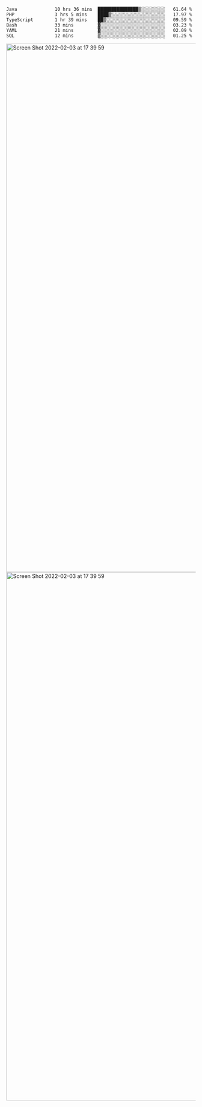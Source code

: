 <!--START_SECTION:waka-->

```text
Java              10 hrs 36 mins  ███████████████▒░░░░░░░░░   61.64 %
PHP               3 hrs 5 mins    ████▒░░░░░░░░░░░░░░░░░░░░   17.97 %
TypeScript        1 hr 39 mins    ██▒░░░░░░░░░░░░░░░░░░░░░░   09.59 %
Bash              33 mins         ▓░░░░░░░░░░░░░░░░░░░░░░░░   03.23 %
YAML              21 mins         ▓░░░░░░░░░░░░░░░░░░░░░░░░   02.09 %
SQL               12 mins         ▒░░░░░░░░░░░░░░░░░░░░░░░░   01.25 %
```

<!--END_SECTION:waka-->

<img width="1400" alt="Screen Shot 2022-02-03 at 17 39 59" src="https://user-images.githubusercontent.com/45716542/152387304-f2b60485-53a6-4f4b-a818-5cefb1b0c0ae.png">
<img width="1400" alt="Screen Shot 2022-02-03 at 17 39 59" src="https://user-images.githubusercontent.com/45716542/152387273-ea5cdf21-2a45-44da-8bef-00c1763b1d42.png">
